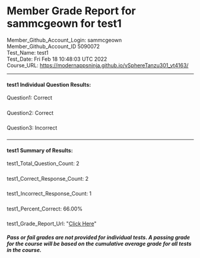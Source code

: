 # Member Grade Report for sammcgeown for test1  
   
Member_Github_Account_Login: sammcgeown  
Member_Github_Account_ID 5090072  
Test_Name: test1  
Test_Date: Fri Feb 18 10:48:03 UTC 2022  
Course_URL: https://modernappsninja.github.io/vSphereTanzu301_vt4163/  
   
---  
#### test1 Individual Question Results:  
Question1: Correct  
#####  
Question2: Correct  
#####  
Question3: Incorrect  
#####  
---  
#### test1 Summary of Results:  
test1_Total_Question_Count: 2  
#####  
test1_Correct_Response_Count: 2  
#####  
test1_Incorrect_Response_Count: 1  
#####  
test1_Percent_Correct: 66.00%  
#####  
test1_Grade_Report_Url: "[Click Here](https://github.com/modernappsninjas/sammcgeown/blob/main/static/userdata/courses/vSphereTanzu301_vt4163/grade_report.pr419.test1.md)"
##### Pass or fail grades are not provided for individual tests. A passing grade for the course will be based on the cumulative average grade for all tests in the course.  
